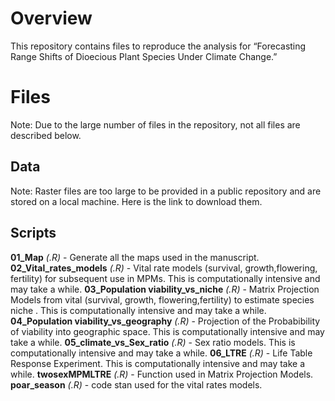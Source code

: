 # Overview
This repository contains files to reproduce the analysis for “Forecasting Range Shifts of Dioecious Plant Species Under Climate Change.”
# Files
Note: Due to the large number of files in the repository, not all files are described below.
## Data
Note: Raster files are too large to be provided in a public repository and are stored on a local machine. Here is the link to download them.
## Scripts 
**01_Map** *(.R)* - Generate all the maps used in the manuscript.
**02_Vital_rates_models** *(.R)* - Vital rate models (survival, growth,flowering, fertility) for subsequent use in MPMs. This is computationally intensive and may take a while.
**03_Population viability_vs_niche** *(.R)* - Matrix Projection Models from vital (survival, growth, flowering,fertility) to estimate species niche . This is computationally intensive and may take a while.
**04_Population viability_vs_geography** *(.R)* - Projection of the Probabibility of viability into geographic space. This is computationally intensive and may take a while.
**05_climate_vs_Sex_ratio** *(.R)* - Sex ratio models. This is computationally intensive and may take a while.
**06_LTRE** *(.R)* - Life Table Response Experiment. This is computationally intensive and may take a while.
**twosexMPMLTRE** *(.R)* - Function used in Matrix Projection Models.
**poar_season** *(.R)* - code stan used for the vital rates models.
